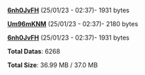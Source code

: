 [**6nh0JvFH**](/data/6nh0JvFH.txt) (25/01/23 - 02:37)- 1931 bytes

[**Um96mKNM**](/data/Um96mKNM.txt) (25/01/23 - 02:37)- 2180 bytes

[**6nh0JvFH**](/data/6nh0JvFH.txt) (25/01/23 - 02:37)- 1931 bytes

**Total Datas**: 6268

**Total Size**: 36.99 MB / 37.0 MB